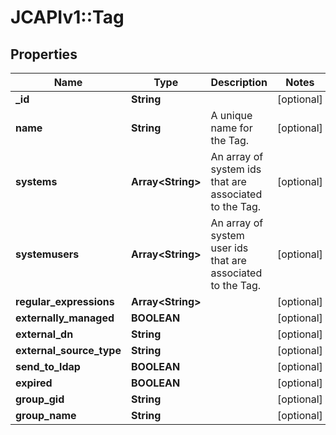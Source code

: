 # JCAPIv1::Tag

## Properties
Name | Type | Description | Notes
------------ | ------------- | ------------- | -------------
**_id** | **String** |  | [optional] 
**name** | **String** | A unique name for the Tag. | [optional] 
**systems** | **Array&lt;String&gt;** | An array of system ids that are associated to the Tag. | [optional] 
**systemusers** | **Array&lt;String&gt;** | An array of system user ids that are associated to the Tag. | [optional] 
**regular_expressions** | **Array&lt;String&gt;** |  | [optional] 
**externally_managed** | **BOOLEAN** |  | [optional] 
**external_dn** | **String** |  | [optional] 
**external_source_type** | **String** |  | [optional] 
**send_to_ldap** | **BOOLEAN** |  | [optional] 
**expired** | **BOOLEAN** |  | [optional] 
**group_gid** | **String** |  | [optional] 
**group_name** | **String** |  | [optional] 



